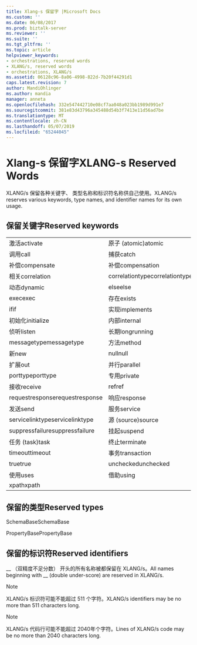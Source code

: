 ```yaml
---
title: Xlang-s 保留字 |Microsoft Docs
ms.custom: ''
ms.date: 06/08/2017
ms.prod: biztalk-server
ms.reviewer: ''
ms.suite: ''
ms.tgt_pltfrm: ''
ms.topic: article
helpviewer_keywords:
- orchestrations, reserved words
- XLANG/s, reserved words
- orchestrations, XLANG/s
ms.assetid: 06128c96-8a06-4998-822d-7b20f44291d1
caps.latest.revision: 7
author: MandiOhlinger
ms.author: mandia
manager: anneta
ms.openlocfilehash: 332e547442710e08cf7aa048a023bb1989d991e7
ms.sourcegitcommit: 381e83d43796a345488d54b3f7413e11d56ad7be
ms.translationtype: MT
ms.contentlocale: zh-CN
ms.lasthandoff: 05/07/2019
ms.locfileid: "65244045"
---
```

# <a name="xlang-s-reserved-words"></a><span data-ttu-id="766bf-102">Xlang-s 保留字</span><span class="sxs-lookup"><span data-stu-id="766bf-102">XLANG-s Reserved Words</span></span>
<span data-ttu-id="766bf-103">XLANG/s 保留各种关键字、 类型名称和标识符名称供自己使用。</span><span class="sxs-lookup"><span data-stu-id="766bf-103">XLANG/s reserves various keywords, type names, and identifier names for its own usage.</span></span>  
  
## <a name="reserved-keywords"></a><span data-ttu-id="766bf-104">保留关键字</span><span class="sxs-lookup"><span data-stu-id="766bf-104">Reserved keywords</span></span>  
  
||||  
|-|-|-|  
|<span data-ttu-id="766bf-105">激活</span><span class="sxs-lookup"><span data-stu-id="766bf-105">activate</span></span>|<span data-ttu-id="766bf-106">原子 (atomic)</span><span class="sxs-lookup"><span data-stu-id="766bf-106">atomic</span></span>|<span data-ttu-id="766bf-107">正文</span><span class="sxs-lookup"><span data-stu-id="766bf-107">body</span></span>|  
|<span data-ttu-id="766bf-108">调用</span><span class="sxs-lookup"><span data-stu-id="766bf-108">call</span></span>|<span data-ttu-id="766bf-109">捕获</span><span class="sxs-lookup"><span data-stu-id="766bf-109">catch</span></span>|<span data-ttu-id="766bf-110">已选中</span><span class="sxs-lookup"><span data-stu-id="766bf-110">checked</span></span>|  
|<span data-ttu-id="766bf-111">补偿</span><span class="sxs-lookup"><span data-stu-id="766bf-111">compensate</span></span>|<span data-ttu-id="766bf-112">补偿</span><span class="sxs-lookup"><span data-stu-id="766bf-112">compensation</span></span>|<span data-ttu-id="766bf-113">构造</span><span class="sxs-lookup"><span data-stu-id="766bf-113">construct</span></span>|  
|<span data-ttu-id="766bf-114">相关</span><span class="sxs-lookup"><span data-stu-id="766bf-114">correlation</span></span>|<span data-ttu-id="766bf-115">correlationtype</span><span class="sxs-lookup"><span data-stu-id="766bf-115">correlationtype</span></span>|<span data-ttu-id="766bf-116">延迟</span><span class="sxs-lookup"><span data-stu-id="766bf-116">delay</span></span>|  
|<span data-ttu-id="766bf-117">动态</span><span class="sxs-lookup"><span data-stu-id="766bf-117">dynamic</span></span>|<span data-ttu-id="766bf-118">else</span><span class="sxs-lookup"><span data-stu-id="766bf-118">else</span></span>|<span data-ttu-id="766bf-119">异常</span><span class="sxs-lookup"><span data-stu-id="766bf-119">exceptions</span></span>|  
|<span data-ttu-id="766bf-120">exec</span><span class="sxs-lookup"><span data-stu-id="766bf-120">exec</span></span>|<span data-ttu-id="766bf-121">存在</span><span class="sxs-lookup"><span data-stu-id="766bf-121">exists</span></span>|<span data-ttu-id="766bf-122">false</span><span class="sxs-lookup"><span data-stu-id="766bf-122">false</span></span>|  
|<span data-ttu-id="766bf-123">if</span><span class="sxs-lookup"><span data-stu-id="766bf-123">if</span></span>|<span data-ttu-id="766bf-124">实现</span><span class="sxs-lookup"><span data-stu-id="766bf-124">implements</span></span>|<span data-ttu-id="766bf-125">in</span><span class="sxs-lookup"><span data-stu-id="766bf-125">in</span></span>|  
|<span data-ttu-id="766bf-126">初始化</span><span class="sxs-lookup"><span data-stu-id="766bf-126">initialize</span></span>|<span data-ttu-id="766bf-127">内部</span><span class="sxs-lookup"><span data-stu-id="766bf-127">internal</span></span>|<span data-ttu-id="766bf-128">链接</span><span class="sxs-lookup"><span data-stu-id="766bf-128">link</span></span>|  
|<span data-ttu-id="766bf-129">侦听</span><span class="sxs-lookup"><span data-stu-id="766bf-129">listen</span></span>|<span data-ttu-id="766bf-130">长期</span><span class="sxs-lookup"><span data-stu-id="766bf-130">longrunning</span></span>|<span data-ttu-id="766bf-131">message</span><span class="sxs-lookup"><span data-stu-id="766bf-131">message</span></span>|  
|<span data-ttu-id="766bf-132">messagetype</span><span class="sxs-lookup"><span data-stu-id="766bf-132">messagetype</span></span>|<span data-ttu-id="766bf-133">方法</span><span class="sxs-lookup"><span data-stu-id="766bf-133">method</span></span>|<span data-ttu-id="766bf-134">module</span><span class="sxs-lookup"><span data-stu-id="766bf-134">module</span></span>|  
|<span data-ttu-id="766bf-135">新</span><span class="sxs-lookup"><span data-stu-id="766bf-135">new</span></span>|<span data-ttu-id="766bf-136">null</span><span class="sxs-lookup"><span data-stu-id="766bf-136">null</span></span>|<span data-ttu-id="766bf-137">oneway</span><span class="sxs-lookup"><span data-stu-id="766bf-137">oneway</span></span>|  
|<span data-ttu-id="766bf-138">扩展</span><span class="sxs-lookup"><span data-stu-id="766bf-138">out</span></span>|<span data-ttu-id="766bf-139">并行</span><span class="sxs-lookup"><span data-stu-id="766bf-139">parallel</span></span>|<span data-ttu-id="766bf-140">port</span><span class="sxs-lookup"><span data-stu-id="766bf-140">port</span></span>|  
|<span data-ttu-id="766bf-141">porttype</span><span class="sxs-lookup"><span data-stu-id="766bf-141">porttype</span></span>|<span data-ttu-id="766bf-142">专用</span><span class="sxs-lookup"><span data-stu-id="766bf-142">private</span></span>|<span data-ttu-id="766bf-143">public</span><span class="sxs-lookup"><span data-stu-id="766bf-143">public</span></span>|  
|<span data-ttu-id="766bf-144">接收</span><span class="sxs-lookup"><span data-stu-id="766bf-144">receive</span></span>|<span data-ttu-id="766bf-145">ref</span><span class="sxs-lookup"><span data-stu-id="766bf-145">ref</span></span>|<span data-ttu-id="766bf-146">请求</span><span class="sxs-lookup"><span data-stu-id="766bf-146">request</span></span>|  
|<span data-ttu-id="766bf-147">requestresponse</span><span class="sxs-lookup"><span data-stu-id="766bf-147">requestresponse</span></span>|<span data-ttu-id="766bf-148">响应</span><span class="sxs-lookup"><span data-stu-id="766bf-148">response</span></span>|<span data-ttu-id="766bf-149">作用域</span><span class="sxs-lookup"><span data-stu-id="766bf-149">scope</span></span>|  
|<span data-ttu-id="766bf-150">发送</span><span class="sxs-lookup"><span data-stu-id="766bf-150">send</span></span>|<span data-ttu-id="766bf-151">服务</span><span class="sxs-lookup"><span data-stu-id="766bf-151">service</span></span>|<span data-ttu-id="766bf-152">servicelink</span><span class="sxs-lookup"><span data-stu-id="766bf-152">servicelink</span></span>|  
|<span data-ttu-id="766bf-153">servicelinktype</span><span class="sxs-lookup"><span data-stu-id="766bf-153">servicelinktype</span></span>|<span data-ttu-id="766bf-154">源 (source)</span><span class="sxs-lookup"><span data-stu-id="766bf-154">source</span></span>|<span data-ttu-id="766bf-155">succeeded</span><span class="sxs-lookup"><span data-stu-id="766bf-155">succeeded</span></span>|  
|<span data-ttu-id="766bf-156">suppressfailure</span><span class="sxs-lookup"><span data-stu-id="766bf-156">suppressfailure</span></span>|<span data-ttu-id="766bf-157">挂起</span><span class="sxs-lookup"><span data-stu-id="766bf-157">suspend</span></span>|<span data-ttu-id="766bf-158">target</span><span class="sxs-lookup"><span data-stu-id="766bf-158">target</span></span>|  
|<span data-ttu-id="766bf-159">任务 (task)</span><span class="sxs-lookup"><span data-stu-id="766bf-159">task</span></span>|<span data-ttu-id="766bf-160">终止</span><span class="sxs-lookup"><span data-stu-id="766bf-160">terminate</span></span>|<span data-ttu-id="766bf-161">引发</span><span class="sxs-lookup"><span data-stu-id="766bf-161">throw</span></span>|  
|<span data-ttu-id="766bf-162">timeout</span><span class="sxs-lookup"><span data-stu-id="766bf-162">timeout</span></span>|<span data-ttu-id="766bf-163">事务</span><span class="sxs-lookup"><span data-stu-id="766bf-163">transaction</span></span>|<span data-ttu-id="766bf-164">转换</span><span class="sxs-lookup"><span data-stu-id="766bf-164">transform</span></span>|  
|<span data-ttu-id="766bf-165">true</span><span class="sxs-lookup"><span data-stu-id="766bf-165">true</span></span>|<span data-ttu-id="766bf-166">unchecked</span><span class="sxs-lookup"><span data-stu-id="766bf-166">unchecked</span></span>|<span data-ttu-id="766bf-167">直到</span><span class="sxs-lookup"><span data-stu-id="766bf-167">until</span></span>|  
|<span data-ttu-id="766bf-168">使用</span><span class="sxs-lookup"><span data-stu-id="766bf-168">uses</span></span>|<span data-ttu-id="766bf-169">借助</span><span class="sxs-lookup"><span data-stu-id="766bf-169">using</span></span>|<span data-ttu-id="766bf-170">时</span><span class="sxs-lookup"><span data-stu-id="766bf-170">while</span></span>|  
|<span data-ttu-id="766bf-171">xpath</span><span class="sxs-lookup"><span data-stu-id="766bf-171">xpath</span></span>|||  
  
## <a name="reserved-types"></a><span data-ttu-id="766bf-172">保留的类型</span><span class="sxs-lookup"><span data-stu-id="766bf-172">Reserved types</span></span>  
 <span data-ttu-id="766bf-173">SchemaBase</span><span class="sxs-lookup"><span data-stu-id="766bf-173">SchemaBase</span></span>  
  
 <span data-ttu-id="766bf-174">PropertyBase</span><span class="sxs-lookup"><span data-stu-id="766bf-174">PropertyBase</span></span>  
  
## <a name="reserved-identifiers"></a><span data-ttu-id="766bf-175">保留的标识符</span><span class="sxs-lookup"><span data-stu-id="766bf-175">Reserved identifiers</span></span>  
 <span data-ttu-id="766bf-176">__ （双精度不足分数） 开头的所有名称被都保留在 XLANG/s。</span><span class="sxs-lookup"><span data-stu-id="766bf-176">All names beginning with __ (double under-score) are reserved in XLANG/s.</span></span>  
  
> [!NOTE]
>  <span data-ttu-id="766bf-177">XLANG/s 标识符可能不能超过 511 个字符。</span><span class="sxs-lookup"><span data-stu-id="766bf-177">XLANG/s identifiers may be no more than 511 characters long.</span></span>  
  
> [!NOTE]
>  <span data-ttu-id="766bf-178">XLANG/s 代码行可能不能超过 2040年个字符。</span><span class="sxs-lookup"><span data-stu-id="766bf-178">Lines of XLANG/s code may be no more than 2040 characters long.</span></span>